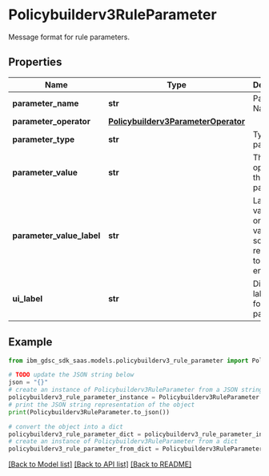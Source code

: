 # Policybuilderv3RuleParameter

Message format for rule parameters.

## Properties

Name | Type | Description | Notes
------------ | ------------- | ------------- | -------------
**parameter_name** | **str** | Parameter Name. | [optional] 
**parameter_operator** | [**Policybuilderv3ParameterOperator**](Policybuilderv3ParameterOperator.md) |  | [optional] 
**parameter_type** | **str** | Type of the parameter. | [optional] 
**parameter_value** | **str** | The operator of the parameter. | [optional] 
**parameter_value_label** | **str** | Label of the value if the original value is some id referencing to external entity. | [optional] 
**ui_label** | **str** | Display label for UI for this parameter. | [optional] 

## Example

```python
from ibm_gdsc_sdk_saas.models.policybuilderv3_rule_parameter import Policybuilderv3RuleParameter

# TODO update the JSON string below
json = "{}"
# create an instance of Policybuilderv3RuleParameter from a JSON string
policybuilderv3_rule_parameter_instance = Policybuilderv3RuleParameter.from_json(json)
# print the JSON string representation of the object
print(Policybuilderv3RuleParameter.to_json())

# convert the object into a dict
policybuilderv3_rule_parameter_dict = policybuilderv3_rule_parameter_instance.to_dict()
# create an instance of Policybuilderv3RuleParameter from a dict
policybuilderv3_rule_parameter_from_dict = Policybuilderv3RuleParameter.from_dict(policybuilderv3_rule_parameter_dict)
```
[[Back to Model list]](../README.md#documentation-for-models) [[Back to API list]](../README.md#documentation-for-api-endpoints) [[Back to README]](../README.md)


